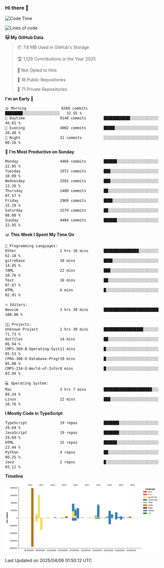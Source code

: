 ### Hi there 👋

<!--
**Clumsy-Coder/Clumsy-Coder** is a ✨ _special_ ✨ repository because its `README.md` (this file) appears on your GitHub profile.

Here are some ideas to get you started:

- 🔭 I’m currently working on ...
- 🌱 I’m currently learning ...
- 👯 I’m looking to collaborate on ...
- 🤔 I’m looking for help with ...
- 💬 Ask me about ...
- 📫 How to reach me: ...
- 😄 Pronouns: ...
- ⚡ Fun fact: ...
-->

<!-- anmol098/waka-readme-stats -->
<!--START_SECTION:waka-->
![Code Time](http://img.shields.io/badge/Code%20Time-1%2C234%20hrs%2048%20mins-blue)

![Lines of code](https://img.shields.io/badge/From%20Hello%20World%20I%27ve%20Written-3.5%20million%20lines%20of%20code-blue)

**🐱 My GitHub Data** 

> 📦 7.8 MB Used in GitHub's Storage 
 > 
> 🏆 1,129 Contributions in the Year 2025
 > 
> 🚫 Not Opted to Hire
 > 
> 📜 18 Public Repositories 
 > 
> 🔑 71 Private Repositories 
 > 
**I'm an Early 🐤** 

```text
🌞 Morning                6360 commits        ████████░░░░░░░░░░░░░░░░░   32.55 % 
🌆 Daytime                9148 commits        ████████████░░░░░░░░░░░░░   46.81 % 
🌃 Evening                4002 commits        █████░░░░░░░░░░░░░░░░░░░░   20.48 % 
🌙 Night                  31 commits          ░░░░░░░░░░░░░░░░░░░░░░░░░   00.16 % 
```
📅 **I'm Most Productive on Sunday** 

```text
Monday                   4466 commits        ██████░░░░░░░░░░░░░░░░░░░   22.85 % 
Tuesday                  1972 commits        ███░░░░░░░░░░░░░░░░░░░░░░   10.09 % 
Wednesday                2591 commits        ███░░░░░░░░░░░░░░░░░░░░░░   13.26 % 
Thursday                 1480 commits        ██░░░░░░░░░░░░░░░░░░░░░░░   07.57 % 
Friday                   2969 commits        ████░░░░░░░░░░░░░░░░░░░░░   15.19 % 
Saturday                 1579 commits        ██░░░░░░░░░░░░░░░░░░░░░░░   08.08 % 
Sunday                   4484 commits        ██████░░░░░░░░░░░░░░░░░░░   22.95 % 
```


📊 **This Week I Spent My Time On** 

```text
💬 Programming Languages: 
Other                    2 hrs 10 mins       ████████████████░░░░░░░░░   62.18 % 
gitrebase                30 mins             ████░░░░░░░░░░░░░░░░░░░░░   14.45 % 
YAML                     22 mins             ███░░░░░░░░░░░░░░░░░░░░░░   10.76 % 
Text                     16 mins             ██░░░░░░░░░░░░░░░░░░░░░░░   07.67 % 
HTML                     6 mins              █░░░░░░░░░░░░░░░░░░░░░░░░   02.91 % 

🔥 Editors: 
Neovim                   3 hrs 30 mins       █████████████████████████   100.00 % 

🐱‍💻 Projects: 
Unknown Project          2 hrs 30 mins       ██████████████████░░░░░░░   71.73 % 
dotfiles                 14 mins             ██░░░░░░░░░░░░░░░░░░░░░░░   06.94 % 
CMPS-369-B-Operating-Syst11 mins             █░░░░░░░░░░░░░░░░░░░░░░░░   05.53 % 
CPRG-300-D-Database-Progr10 mins             █░░░░░░░░░░░░░░░░░░░░░░░░   05.08 % 
CMPS-234-D-World-of-Infor8 mins              █░░░░░░░░░░░░░░░░░░░░░░░░   03.94 % 

💻 Operating System: 
Mac                      3 hrs 7 mins        ██████████████████████░░░   89.24 % 
Linux                    22 mins             ███░░░░░░░░░░░░░░░░░░░░░░   10.76 % 
```

**I Mostly Code in TypeScript** 

```text
TypeScript               19 repos            ███████░░░░░░░░░░░░░░░░░░   29.69 % 
JavaScript               19 repos            ███████░░░░░░░░░░░░░░░░░░   29.69 % 
HTML                     15 repos            ██████░░░░░░░░░░░░░░░░░░░   23.44 % 
Python                   4 repos             ██░░░░░░░░░░░░░░░░░░░░░░░   06.25 % 
Java                     2 repos             █░░░░░░░░░░░░░░░░░░░░░░░░   03.12 % 
```



**Timeline**

![Lines of Code chart](https://raw.githubusercontent.com/Clumsy-Coder/Clumsy-Coder/main/assets/bar_graph.png)


 Last Updated on 2025/04/06 01:50:12 UTC
<!--END_SECTION:waka-->
